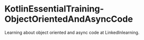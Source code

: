 # KotlinEssentialTraining-ObjectOrientedAndAsyncCode
Learning about object oriented and async code at LinkedInlearning.
